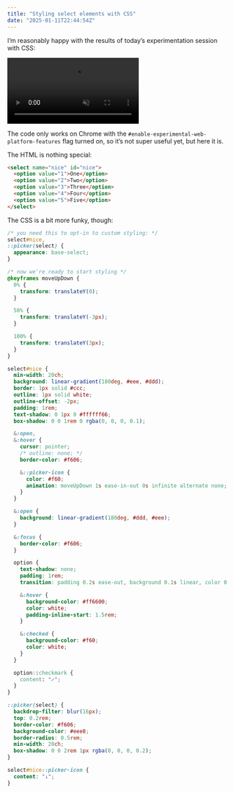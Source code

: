 ```yaml
---
title: "Styling select elements with CSS"
date: "2025-01-11T22:44:54Z"
---
```

I’m reasonably happy with the results of today’s experimentation session with CSS:

<video src="https://github.com/user-attachments/assets/cb24f49d-4df2-4305-8825-38113180f093" autoplay loop muted controls></video>

The code only works on Chrome with the `#enable-experimental-web-platform-features` flag turned on, so it’s not super useful yet, but here it is.

The HTML is nothing special:

```html
<select name="nice" id="nice">
  <option value="1">One</option>
  <option value="2">Two</option>
  <option value="3">Three</option>
  <option value="4">Four</option>
  <option value="5">Five</option>
</select>
```

The CSS is a bit more funky, though:

```css
/* you need this to opt-in to custom styling: */
select#nice,
::picker(select) {
  appearance: base-select;
}

/* now we're ready to start styling */
@keyframes moveUpDown {
  0% {
    transform: translateY(0);
  }

  50% {
    transform: translateY(-3px);
  }

  100% {
    transform: translateY(3px);
  }
}

select#nice {
  min-width: 20ch;
  background: linear-gradient(180deg, #eee, #ddd);
  border: 1px solid #ccc;
  outline: 1px solid white;
  outline-offset: -2px;
  padding: 1rem;
  text-shadow: 0 1px 0 #ffffff66;
  box-shadow: 0 0 1rem 0 rgba(0, 0, 0, 0.1);

  &:open,
  &:hover {
    cursor: pointer;
    /* outline: none; */
    border-color: #f606;

    &::picker-icon {
      color: #f60;
      animation: moveUpDown 1s ease-in-out 0s infinite alternate none;
    }
  }

  &:open {
    background: linear-gradient(180deg, #ddd, #eee);
  }

  &:focus {
    border-color: #f606;
  }

  option {
    text-shadow: none;
    padding: 1rem;
    transition: padding 0.2s ease-out, background 0.1s linear, color 0.1s linear;

    &:hover {
      background-color: #ff6600;
      color: white;
      padding-inline-start: 1.5rem;
    }

    &:checked {
      background-color: #f60;
      color: white;
    }
  }

  option::checkmark {
    content: "✓";
  }
}

::picker(select) {
  backdrop-filter: blur(16px);
  top: 0.2rem;
  border-color: #f606;
  background-color: #eee8;
  border-radius: 0.5rem;
  min-width: 20ch;
  box-shadow: 0 0 2rem 1px rgba(0, 0, 0, 0.2);
}

select#nice::picker-icon {
  content: "↓";
}
```
